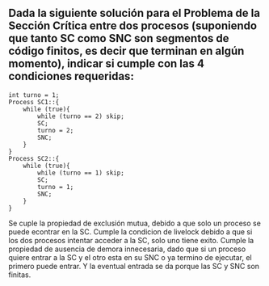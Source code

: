 ## Dada la siguiente solución para el Problema de la Sección Crítica entre dos procesos (suponiendo que tanto SC como SNC son segmentos de código finitos, es decir que terminan en algún momento), indicar si cumple con las 4 condiciones requeridas:
```
int turno = 1;
Process SC1::{
    while (true){ 
        while (turno == 2) skip;
        SC;
        turno = 2;
        SNC;
    }
}
Process SC2::{ 
    while (true){ 
        while (turno == 1) skip;
        SC;
        turno = 1;
        SNC;
    }
}
```

Se cuple la propiedad de exclusión mutua, debido a que solo un proceso se puede econtrar en la SC. Cumple la condicion de livelock debido a que si los dos procesos intentar acceder a la SC, solo uno tiene exito. Cumple la propiedad de ausencia de demora innecesaria, dado que si un proceso quiere entrar a la SC y el otro esta en su SNC o ya termino de ejecutar, el primero puede entrar. Y la eventual entrada se da porque las SC y SNC son finitas.

